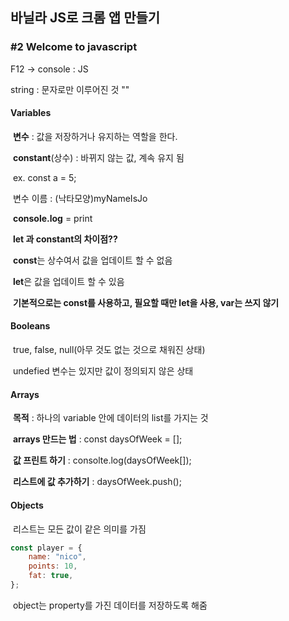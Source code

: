 ## 바닐라 JS로 크롬 앱 만들기

### #2 Welcome to javascript

F12 -> console : JS

string : 문자로만 이루어진 것 ""



#### Variables

​	**변수** : 값을 저장하거나 유지하는 역할을 한다.

​	**constant**(상수) : 바뀌지 않는 값, 계속 유지 됨

​	ex. const a = 5;

​	변수 이름 : (낙타모양)myNameIsJo

​	**console.log** = print



​	**let 과 constant의 차이점??**

​	**const**는 상수여서 값을 업데이트 할 수 없음

​	**let**은 값을 업데이트 할 수 있음

​	**기본적으로는 const를 사용하고, 필요할 때만 let을 사용, var는 쓰지 않기**



#### **Booleans**

​	true, false, null(아무 것도  없는 것으로 채워진 상태)

​	undefied 변수는 있지만 값이 정의되지 않은 상태



#### Arrays

​	**목적** : 하나의 variable 안에 데이터의 list를 가지는 것

​	**arrays 만드는 법** : const daysOfWeek = [];

​	**값 프린트 하기** : consolte.log(daysOfWeek[]); 

​	**리스트에 값 추가하기** : daysOfWeek.push();



#### Objects

​	 리스트는 모든 값이 같은 의미를 가짐

```js
const player = {
    name: "nico",
    points: 10,
    fat: true,
};
```

​	object는 property를 가진 데이터를 저장하도록 해줌

